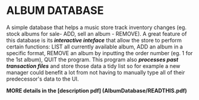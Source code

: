 # ALBUM DATABASE
A simple database that helps a music store track inventory changes (eg. stock albums for sale- ADD, sell an album - REMOVE). A great feature of this database is its ***interactive inteface*** that allow the store to perform certain functions: LIST all currently available album, ADD an album in a specific format, REMOVE an album by inputting the order number (eg. 1 for the 1st album), QUIT the program. This program also ***processes past transaction files*** and store those data a tidy list so for example a new manager could benefit a lot from not having to manually type all of their predecessor's data to the UI. 

**MORE details in the [description pdf] (AlbumDatabase/READTHIS.pdf)**
